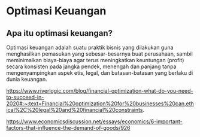 # Optimasi Keuangan

## Apa itu optimasi keuangan?
Optimasi keuangan adalah suatu praktik bisnis yang dilakukan guna menghasilkan pemasukan yang sebesar-besarnya buat perusahaan, sambil meminimalkan biaya-biaya
agar terus meningkatkan keuntungan (profit) secara konsisten pada jangka pendek, menengah dan panjang tanpa mengenyampingkan aspek etis, legal, dan batasan-batasan yang berlaku di dunia keuangan.

https://www.riverlogic.com/blog/financial-optimization-what-do-you-need-to-succeed-in-2020#:~:text=Financial%20optimization%20for%20businesses%20can,ethical%2C%20legal%20and%20financial%20constraints.

https://www.economicsdiscussion.net/essays/economics/6-important-factors-that-influence-the-demand-of-goods/926
